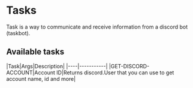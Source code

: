# Tasks
Task is a way to communicate and receive information from a discord bot (taskbot).

## Available tasks

|Task|Args|Description|
|----|-----------|
|GET-DISCORD-ACCOUNT|Account ID|Returns discord.User that you can use to get account name, id and more|
